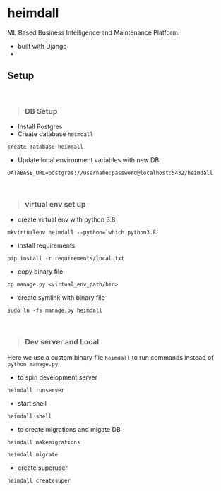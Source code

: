 # heimdall

ML Based Business Intelligence and Maintenance Platform.
- built with Django
-
  
## Setup

<br>

> ### DB Setup
- Install Postgres
- Create database `heimdall`
```
create database heimdall
```

- Update local environment variables with new DB
```
DATABASE_URL=postgres://username:password@localhost:5432/heimdall
```

<br>

> ### virtual env set up

- create virtual env with python 3.8
```
mkvirtualenv heimdall --python=`which python3.8`
```

- install requirements
```
pip install -r requirements/local.txt
```

- copy binary file
```
cp manage.py <virtual_env_path/bin>
```

- create symlink with binary file
```
sudo ln -fs manage.py heimdall
```

<br>

> ### Dev server and Local 
Here  we use a custom binary file `heimdall` to run commands instead of `python manage.py`

- to spin development server
```
heimdall runserver
```

- start shell
```
heimdall shell
```


- to create migrations and migate DB
```
heimdall makemigrations

heimdall migrate
```

- create superuser
```
heimdall createsuper
```

